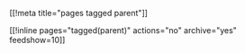 [[!meta title="pages tagged parent"]]

[[!inline pages="tagged(parent)" actions="no" archive="yes"
feedshow=10]]
